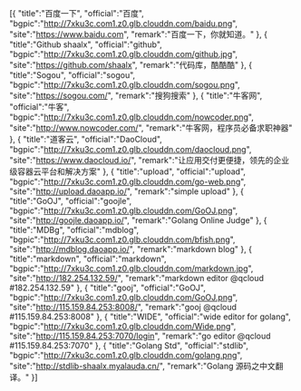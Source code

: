 [{
	"title":"百度一下",
	"official":"百度",
	"bgpic":"http://7xku3c.com1.z0.glb.clouddn.com/baidu.png",
	"site":"https://www.baidu.com",
	"remark":"百度一下，你就知道。"
},
{
	"title":"Github shaalx",
	"official":"github",
	"bgpic":"http://7xku3c.com1.z0.glb.clouddn.com/github.jpg",
	"site":"https://github.com/shaalx",
	"remark":"代码库，酷酷酷"
},
{
	"title":"Sogou",
	"official":"sogou",
	"bgpic":"http://7xku3c.com1.z0.glb.clouddn.com/sogou.png",
	"site":"https://sogou.com/",
	"remark":"搜狗搜索"
},
{
	"title":"牛客网",
	"official":"牛客",
	"bgpic":"http://7xku3c.com1.z0.glb.clouddn.com/nowcoder.png",
	"site":"http://www.nowcoder.com/",
	"remark":"牛客网，程序员必备求职神器"
},
{
	"title":"道客云",
	"official":"DaoCloud",
	"bgpic":"http://7xku3c.com1.z0.glb.clouddn.com/daocloud.png",
	"site":"https://www.daocloud.io/",
	"remark":"让应用交付更便捷，领先的企业级容器云平台和解决方案"
},
{
	"title":"upload",
	"official":"upload",
	"bgpic":"http://7xku3c.com1.z0.glb.clouddn.com/go-web.png",
	"site":"http://upload.daoapp.io/",
	"remark":"simple upload"
},
{
	"title":"GoOJ",
	"official":"goojle",
	"bgpic":"http://7xku3c.com1.z0.glb.clouddn.com/GoOJ.png",
	"site":"http://goojle.daoapp.io/",
	"remark":"Golang Online Judge"
},
{
	"title":"MDBg",
	"official":"mdblog",
	"bgpic":"http://7xku3c.com1.z0.glb.clouddn.com/bfish.png",
	"site":"http://mdblog.daoapp.io/",
	"remark":"markdown blog"
},
{
	"title":"markdown",
	"official":"markdown",
	"bgpic":"http://7xku3c.com1.z0.glb.clouddn.com/markdown.jpg",
	"site":"http://182.254.132.59/",
	"remark":"markdown editor @qcloud #182.254.132.59"
},
{
	"title":"gooj",
	"official":"GoOJ",
	"bgpic":"http://7xku3c.com1.z0.glb.clouddn.com/GoOJ.png",
	"site":"http://115.159.84.253:8008/",
	"remark":"gooj @qcloud #115.159.84.253:8008"
},
{
	"title":"WIDE",
	"official":"wide editor for golang",
	"bgpic":"http://7xku3c.com1.z0.glb.clouddn.com/Wide.png",
	"site":"http://115.159.84.253:7070/login",
	"remark":"go editor @qcloud #115.159.84.253:7070"
},
{
	"title":"Golang Std",
	"official":"stdlib",
	"bgpic":"http://7xku3c.com1.z0.glb.clouddn.com/golang.png",
	"site":"http://stdlib-shaalx.myalauda.cn/",
	"remark":"Golang 源码之中文翻译。"
}]
